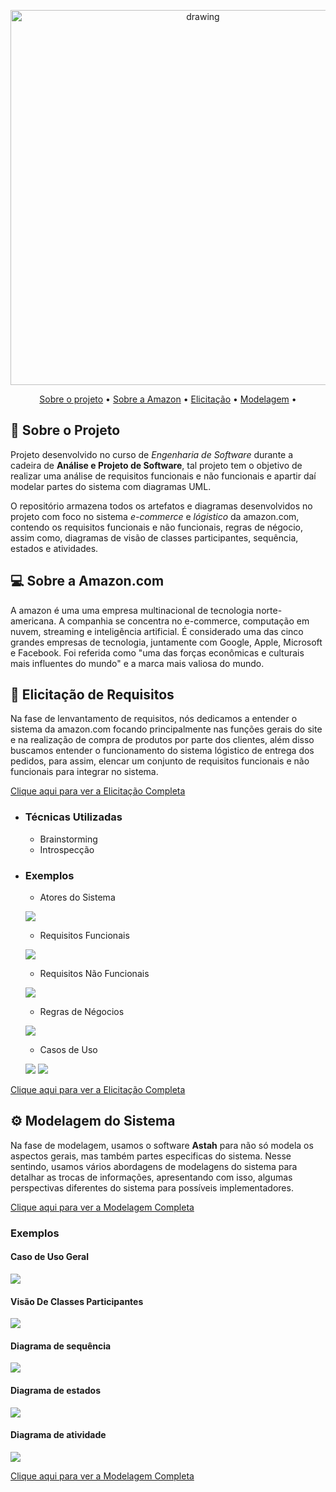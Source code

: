 <p align="center">
<img src="https://i.imgur.com/STBsI0X.png" alt="drawing" width="600px"/>
</p>

<p align="center">
 <a href="#-sobre-o-projeto">Sobre o projeto</a> •
 <a href="#-sobre-a-Amazon.com">Sobre a Amazon</a> •
 <a href="#-elicitação-de-requisitos">Elicitação</a> • 
 <a href="#-modelagem-do-sistema">Modelagem</a> • 
</p>

## 📝 Sobre o Projeto
Projeto desenvolvido no curso de *Engenharia de Software* durante a cadeira de **Análise e Projeto de Software**, tal projeto tem o objetivo de realizar uma análise de requisitos funcionais e não funcionais e apartir daí modelar partes do sistema com diagramas UML.

O repositório armazena todos os artefatos e diagramas desenvolvidos no projeto com foco no sistema *e-commerce* e *lógistico* da amazon.com, contendo os requisitos funcionais e não funcionais, regras de négocio, assim como, diagramas de visão de classes participantes, sequência, estados e atividades.

## 💻 Sobre a Amazon.com
A amazon é uma uma empresa multinacional de tecnologia norte-americana. A companhia se concentra no e-commerce, computação em nuvem, streaming e inteligência artificial. É considerado uma das cinco grandes empresas de tecnologia, juntamente com Google, Apple, Microsoft e Facebook. Foi referida como "uma das forças econômicas e culturais mais influentes do mundo" e a marca mais valiosa do mundo.

## 📝 Elicitação de Requisitos
Na fase de lenvantamento de requisitos, nós dedicamos a entender o sistema da amazon.com focando principalmente nas funções gerais do site e na realização de compra de produtos por parte dos clientes, além disso buscamos entender o funcionamento do sistema lógistico de entrega dos pedidos, para assim, elencar um conjunto de requisitos funcionais e não funcionais para integrar no sistema.

[Clique aqui para ver a Elicitação Completa](https://github.com/aSTRonuun/Requisitos-Amazon-Ecommerce/blob/main/docs/Elecitacao-Requisitos.md)



* ### Técnicas Utilizadas
    * Brainstorming
    * Introspecção

* ### Exemplos
    * Atores do Sistema
    
    ![](https://i.imgur.com/6uH2M2R.png)
    
    * Requisitos Funcionais
    
    ![](https://i.imgur.com/kl5EKv2.png)

    * Requisitos Não Funcionais
    
    ![](https://i.imgur.com/WOi3Vv1.png)

    * Regras de Négocios
     
    ![](https://i.imgur.com/nJYPAdm.png)
    
    * Casos de Uso
    
    ![](https://i.imgur.com/0nk1X2X.jpg)
    ![](https://i.imgur.com/SByM6Nq.jpg)

[Clique aqui para ver a Elicitação Completa](https://github.com/aSTRonuun/Requisitos-Amazon-Ecommerce/blob/main/docs/Elecitacao-Requisitos.md)

## ⚙ Modelagem do Sistema
Na fase de modelagem, usamos o software **Astah** para não só modela os aspectos gerais, mas também partes especificas do sistema. Nesse sentindo, usamos vários abordagens de modelagens do sistema para detalhar as trocas de informações, apresentando com isso, algumas perspectivas diferentes do sistema para possíveis implementadores.

[Clique aqui para ver a Modelagem Completa](https://github.com/aSTRonuun/Requisitos-Amazon-Ecommerce/blob/main/docs/Modelagem.md)

 ### Exemplos
 
 #### Caso de Uso Geral
 
![](https://i.imgur.com/1xR9TK6.png)

 #### Visão De Classes Participantes

![](https://i.imgur.com/u1gVPwp.png)

 #### Diagrama de sequência
 ![](https://i.imgur.com/BTnAsHY.png)
 
 #### Diagrama de estados
 ![](https://i.imgur.com/ha4h5i2.png)
 
 #### Diagrama de atividade
 ![](https://i.imgur.com/aCJfMSd.png)

[Clique aqui para ver a Modelagem Completa](https://github.com/aSTRonuun/Requisitos-Amazon-Ecommerce/blob/main/docs/Modelagem.md)

